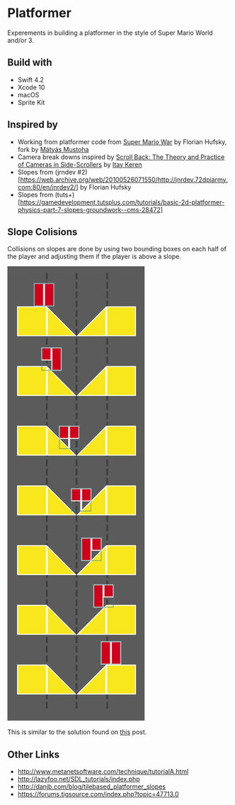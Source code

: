 # Platformer

Experements in building a platformer in the style of Super Mario World and/or 3.

## Build with

- Swift 4.2
- Xcode 10
- macOS
- Sprite Kit

## Inspired by

- Working from platformer code from [Super Mario War](https://github.com/mmatyas/supermariowar) by Florian Hufsky, fork by [Mátyás Mustoha](http://mmatyas.github.io/)
- Camera break downs inspired by [Scroll Back: The Theory and Practice of Cameras in Side-Scrollers](http://www.gamasutra.com/blogs/ItayKeren/20150511/243083/Scroll_Back_The_Theory_and_Practice_of_Cameras_in_SideScrollers.php) by [Itay Keren](https://twitter.com/itayke)
- Slopes from (jrndev #2)[https://web.archive.org/web/20100526071550/http://jnrdev.72dpiarmy.com:80/en/jnrdev2/] by Florian Hufsky
- Slopes from (tuts+)[https://gamedevelopment.tutsplus.com/tutorials/basic-2d-platformer-physics-part-7-slopes-groundwork--cms-28472]

## Slope Colisions

Collisions on slopes are done by using two bounding boxes on each half of the player and adjusting them if the player is above a slope.

![Adjusting Bounding Box Slope Collision](images/adjustingBoundingBoxSlopeCollision.png "Logo Title Text 1")

This is similar to the solution found on [this](https://forums.tigsource.com/index.php?topic=47713.msg1135390#msg1135390) post.

## Other Links

- http://www.metanetsoftware.com/technique/tutorialA.html
- http://lazyfoo.net/SDL_tutorials/index.php
- http://danjb.com/blog/tilebased_platformer_slopes
- https://forums.tigsource.com/index.php?topic=47713.0
